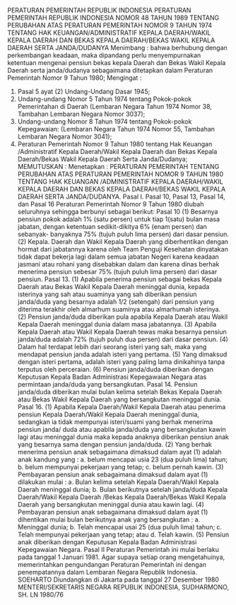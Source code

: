  PERATURAN PEMERINTAH REPUBLIK INDONESIA PERATURAN PEMERINTAH REPUBLIK INDONESIA NOMOR 48 TAHUN 1989 TENTANG PERUBAHAN ATAS PERATURAN PEMERINTAH NOMOR 9 TAHUN 1974 TENTANG HAK KEUANGAN/ADMINISTRATIF KEPALA DAERAH/WAKIL KEPALA DAERAH DAN BEKAS KEPALA DAERAH/BEKAS WAKIL KEPALA DAERAH SERTA JANDA/DUDANYA
Menimbang :
 bahwa berhubung dengan perkembangan keadaan, maka dipandang perlu menyempurnakan ketentuan mengenai pensiun bekas kepala Daerah dan Bekas Wakil Kepala Daerah serta janda/dudanya sebagaimana ditetapkan dalam Peraturan Pemerintah Nomor 9 Tahun 1980;
Mengingat :

1. Pasal 5 ayat (2) Undang-Undang Dasar 1945;
2. Undang-undang Nomor 5 Tahun 1974 tentang Pokok-pokok Pemerintahan di Daerah (Lembaran Negara Tahun 1974 Nomor 38, Tambahan Lembaran Negara Nomor 3037);
3. Undang-undang Nomor 8 Tahun 1974 tentang Pokok-pokok Kepegawaian: (Lembaran Negara Tahun 1974 Nomor 55, Tambahan Lembaran Negara Nomor 3041);
4. Peraturan Pemerintah Nomor 9 Tahun 1980 tentang Hak Keuangan /Administratif Kepala Daerah/Wakil Kepala Daerah dan Bekas Kepala Daerah/Bekas Wakil Kepala Daerah Serta Janda/Dudanya;
MEMUTUSKAN :
 Menetapkan : PERATURAN PEMERINTAH TENTANG PERUBAHAN ATAS PERATURAN PEMERINTAH NOMOR 9 TAHUN 1980 TENTANG HAK KEUANGAN /ADMINISTRATIF KEPALA DAERAH/WAKIL KEPALA DAERAH DAN BEKAS KEPALA DAERAH/BEKAS WAKIL KEPALA DAERAH SERTA JANDA/DUDANYA. Pasal I. Pasal 10, Pasal 13, Pasal 14, dan Pasal 16 Peraturan Pemerintah Nomor 9 Tahun 1980 diubah seluruhnya sehingga berbunyi sebagai berikut:
Pasal 10
(1) Besarnya pensiun pokok adalah 1% (satu persen) untuk tiap 1(satu) bulan masa jabatan, dengan ketentuan sedikit-dikitya 6% (enam persen) dan sebanyak- banyaknya 75% (tujuh puluh lima persen) dari dasar pensiun.
(2) Kepala. Daerah dan Wakil Kepala Daerah yang diberhentikan dengan hormat dari jabatannya karena oleh Team Penguji Kesehatan dinyatakan tidak dapat bekerja lagi dalam semua jabatan Negeri karena keadaan jasmani atau rohani yang disebabkan dalam dan karena dinas berhak menerima pensiun sebesar 75% (tujuh puluh lima persen) dari dasar pensiun. Pasal 13.
(1) Apabila penerima pensiun sebagai bekas Kepala Daerah atau Bekas Wakil Kepala Daerah meninggal dunia, kepada isterinya yang sah atau suaminya yang sah diberikan pensiun janda/duda yang besarnya adalah 1/2 (setengah) dari pensiun yang diterima terakhir oleh almarhum suaminya atau almarhumah isterinya.
(2) Pensiun janda/duda diberikan pula apabila Kepala Daerah atau Wakil Kepala Daerah meninggal dunia dalam masa jabatannya.
(3) Apabila Kepala Daerah atau Wakil Kepala Daerah tewas maka besarnya pensiun janda/duda adalah 72% (tujuh puluh dua persen) dari dasar pensiun.
(4) Dalam hal terdapat lebih dari seorang isteri yang sah, maka yang mendapat pensiun janda adalah isteri yang pertama.
(5) Yang dimaksud dengan isteri pertama, adalah isteri yang paling lama dinikahinya tanpa terputus oleh perceraian.
(6) Pensiun janda/duda diberikan dengan Keputusan Kepala Badan Administrasi Kepegawaian Negara atas permintaan janda/duda yang bersangkutan. Pasal 14. Pensiun janda/duda diberikan mulai bulan kelima setelah Bekas Kepala Daerah atau Bekas Wakil Kepala Daerah yang bersangkutan meninggal dunia. Pasal 16.
(1) Apabila Kepala Daerah/Wakil Kepala Daerah atau penerima pensiun Kepala Daerah/Wakil Kepala Daerah meninggal dunia, sedangkan ia tidak mempunyai isteri/suami yang berhak menerima pensiun janda/ duda atau apabila janda/duda yang bersangkutan kawin lagi atau meninggal dunia maka kepada anaknya diberikan pensiun anak yang besarnya sama dengan pensiun janda/duda.
(2) Yang berhak menerima pensiun anak sebagaimana dimaksud dalam ayat (1) adalah anak kandung yang :
a. belum mencapai usia 23 (dua puluh lima) tahun;
b. belum mempunyai pekerjaan yang tetap;
c. belum pernah kawin.
(3) Pembayaran pensiun anak sebagaimana dimaksud dalam ayat (1) dilakukan mulai :
a. Bulan kelima setelah Kepala Daerah/Wakil Kepala Daerah meninggal dunia;
b. Bulan berikutnya setelah janda/duda Kepala Daerah/Wakil Kepala Daerah /Bekas Kepala Daerah/Bekas Wakil Kepala Daerah yang bersangkutan meninggal dunia atau kawin lagi.
(4) Pembayaran pensiun anak sebagaimana dimaksud dalam ayat (1) dihentikan mulai bulan berikutnya anak yang bersangkutan :
a. Meninggal dunia;
b. Telah mencapai usai 25 (dua puluh lima) tahun;
c. Telah mempunyai pekerjaan yang tetap; atau
d. Telah kawin.
(5) Pensiun anak diberikan dengan Keputusan Kepala Badan Administrasi Kepegawaian Negara.
Pasal II
Peraturan Pemerintah ini mulai berlaku pada tanggal 1 Januari 1981. Agar supaya setiap orang mengetahuinya, memerintahkan pengundangan Peraturan Pemerintah ini dengan penempatannya dalam Lembaran Negara Republik Indonesia. SOEHARTO Diundangkan di Jakarta pada tanggal 27 Desember 1980 MENTERI/SEKRETARIS NEGARA REPUBLIK INDONESIA, SUDHARMONO, SH. LN 1980/76
